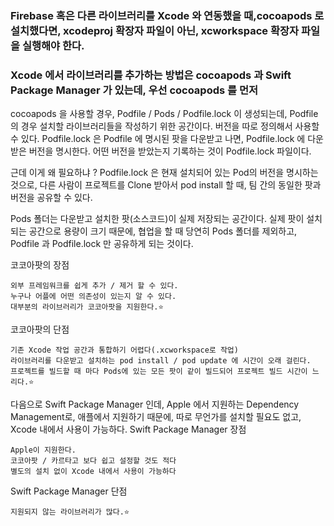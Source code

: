### Firebase 혹은 다른 라이브러리를 Xcode 와 연동했을 때,cocoapods 로 설치했다면, xcodeproj 확장자 파일이 아닌, xcworkspace 확장자 파일을 실행해야 한다.

### Xcode 에서 라이브러리를 추가하는 방법은 cocoapods 과 Swift Package Manager 가 있는데, 우선 cocoapods 를 먼저  

cocoapods 을 사용할 경우, Podfile / Pods / Podfile.lock 이 생성되는데, Podfile 의 경우 설치할 라이브러리들을 작성하기 위한 공간이다. 버전을 따로 정의해서 사용할 수 있다.  Podfile.lock 은 Podfile 에 명시된 팟을 다운받고 나면, Podfile.lock 에 다운받은 버전을 명시한다. 어떤 버전을 받았는지 기록하는 것이 Podfile.lock 파일이다.   

근데 이게 왜 필요하냐 ? Podfile.lock 은 현재 설치되어 있는 Pod의 버전을 명시하는 것으로, 다른 사람이 프로젝트를 Clone 받아서 pod install 할 때, 팀 간의 동일한 팟과 버전을 공유할 수 있다. 

Pods 폴더는 다운받고 설치한 팟(소스코드)이 실제 저장되는 공간이다. 실제 팟이 설치되는 공간으로 용량이 크기 때문에, 협업을 할 때 당연히 Pods 폴더를 제외하고, Podfile 과 Podfile.lock 만 공유하게 되는 것이다. 

코코아팟의 장점
    
    외부 프레임워크를 쉽게 추가 / 제거 할 수 있다.
    누구나 어플에 어떤 의존성이 있는지 알 수 있다.
    대부분의 라이브러리가 코코아팟을 지원한다.⭐️
    
코코아팟의 단점

    기존 Xcode 작업 공간과 통합하기 어렵다(.xcworkspace로 작업)
    라이브러리를 다운받고 설치하는 pod install / pod update 에 시간이 오래 걸린다.
    프로젝트를 빌드할 때 마다 Pods에 있는 모든 팟이 같이 빌드되어 프로젝트 빌드 시간이 느리다.⭐️

다음으로 Swift Package Manager 인데, Apple 에서 지원하는 Dependency Management로, 애플에서 지원하기 때문에, 따로 무언가를 설치할 필요도 없고, Xcode 내에서 사용이 가능하다.
Swift Package Manager 장점
    
    Apple이 지원한다.
    코코아팟 / 카르타고 보다 쉽고 설정할 것도 적다
    별도의 설치 없이 Xcode 내에서 사용이 가능하다
    
Swift Package Manager 단점
    
    지원되지 않는 라이브러리가 많다.⭐️
